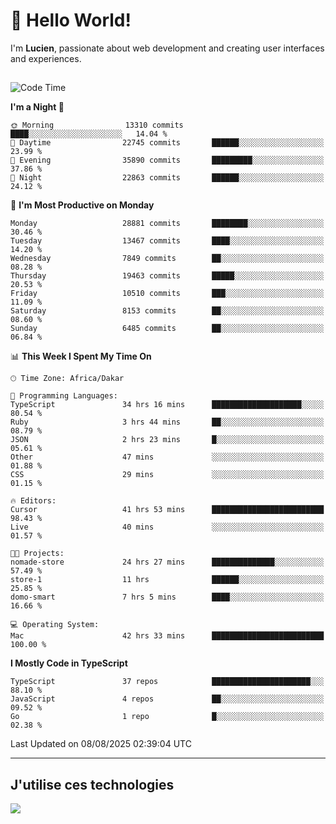 # 👋 Hello World!

I'm **Lucien**, passionate about web development and creating user interfaces and experiences.

##

<!--START_SECTION:waka-->
![Code Time](http://img.shields.io/badge/Code%20Time-3%2C598%20hrs%209%20mins-blue)

**I'm a Night 🦉** 

```text
🌞 Morning                13310 commits       ████░░░░░░░░░░░░░░░░░░░░░   14.04 % 
🌆 Daytime                22745 commits       ██████░░░░░░░░░░░░░░░░░░░   23.99 % 
🌃 Evening                35890 commits       █████████░░░░░░░░░░░░░░░░   37.86 % 
🌙 Night                  22863 commits       ██████░░░░░░░░░░░░░░░░░░░   24.12 % 
```
📅 **I'm Most Productive on Monday** 

```text
Monday                   28881 commits       ████████░░░░░░░░░░░░░░░░░   30.46 % 
Tuesday                  13467 commits       ████░░░░░░░░░░░░░░░░░░░░░   14.20 % 
Wednesday                7849 commits        ██░░░░░░░░░░░░░░░░░░░░░░░   08.28 % 
Thursday                 19463 commits       █████░░░░░░░░░░░░░░░░░░░░   20.53 % 
Friday                   10510 commits       ███░░░░░░░░░░░░░░░░░░░░░░   11.09 % 
Saturday                 8153 commits        ██░░░░░░░░░░░░░░░░░░░░░░░   08.60 % 
Sunday                   6485 commits        ██░░░░░░░░░░░░░░░░░░░░░░░   06.84 % 
```


📊 **This Week I Spent My Time On** 

```text
🕑︎ Time Zone: Africa/Dakar

💬 Programming Languages: 
TypeScript               34 hrs 16 mins      ████████████████████░░░░░   80.54 % 
Ruby                     3 hrs 44 mins       ██░░░░░░░░░░░░░░░░░░░░░░░   08.79 % 
JSON                     2 hrs 23 mins       █░░░░░░░░░░░░░░░░░░░░░░░░   05.61 % 
Other                    47 mins             ░░░░░░░░░░░░░░░░░░░░░░░░░   01.88 % 
CSS                      29 mins             ░░░░░░░░░░░░░░░░░░░░░░░░░   01.15 % 

🔥 Editors: 
Cursor                   41 hrs 53 mins      █████████████████████████   98.43 % 
Live                     40 mins             ░░░░░░░░░░░░░░░░░░░░░░░░░   01.57 % 

🐱‍💻 Projects: 
nomade-store             24 hrs 27 mins      ██████████████░░░░░░░░░░░   57.49 % 
store-1                  11 hrs              ██████░░░░░░░░░░░░░░░░░░░   25.85 % 
domo-smart               7 hrs 5 mins        ████░░░░░░░░░░░░░░░░░░░░░   16.66 % 

💻 Operating System: 
Mac                      42 hrs 33 mins      █████████████████████████   100.00 % 
```

**I Mostly Code in TypeScript** 

```text
TypeScript               37 repos            ██████████████████████░░░   88.10 % 
JavaScript               4 repos             ██░░░░░░░░░░░░░░░░░░░░░░░   09.52 % 
Go                       1 repo              █░░░░░░░░░░░░░░░░░░░░░░░░   02.38 % 
```




 Last Updated on 08/08/2025 02:39:04 UTC
<!--END_SECTION:waka-->
---

## J'utilise ces technologies

<p align="left">
  <a href="https://skillicons.dev">
    <img src="https://skillicons.dev/icons?i=ts,js,go,ruby,css,scss,tailwind,react,vite,nextjs,docker,figma,ableton" />
  </a>
</p>

